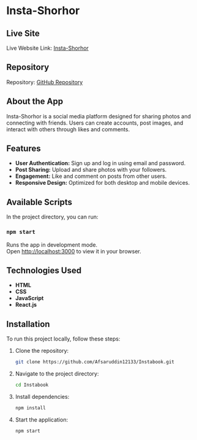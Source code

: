 # Insta-Shorhor

## Live Site
Live Website Link: [Insta-Shorhor](https://afsaruddin12133.github.io/Insta-Shorhor/)

## Repository
Repository: [GitHub Repository](https://github.com/Afsaruddin12133/Instabook)

## About the App
Insta-Shorhor is a social media platform designed for sharing photos and connecting with friends. Users can create accounts, post images, and interact with others through likes and comments.

## Features
- **User Authentication:** Sign up and log in using email and password.
- **Post Sharing:** Upload and share photos with your followers.
- **Engagement:** Like and comment on posts from other users.
- **Responsive Design:** Optimized for both desktop and mobile devices.

## Available Scripts
In the project directory, you can run:

### `npm start`
Runs the app in development mode.\
Open [http://localhost:3000](http://localhost:3000) to view it in your browser.

## Technologies Used
- **HTML**
- **CSS**
- **JavaScript**
- **React.js**


## Installation
To run this project locally, follow these steps:

1. Clone the repository:
    ```bash
    git clone https://github.com/Afsaruddin12133/Instabook.git
    ```
2. Navigate to the project directory:
    ```bash
    cd Instabook
    ```
3. Install dependencies:
    ```bash
    npm install
    ```
4. Start the application:
    ```bash
    npm start
    ```
